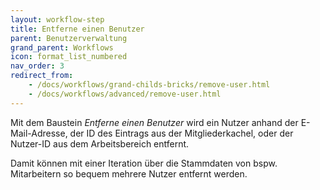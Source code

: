```yaml
---
layout: workflow-step
title: Entferne einen Benutzer
parent: Benutzerverwaltung
grand_parent: Workflows
icon: format_list_numbered
nav_order: 3
redirect_from:
    - /docs/workflows/grand-childs-bricks/remove-user.html
    - /docs/workflows/advanced/remove-user.html
---
```


Mit dem Baustein _Entferne einen Benutzer_ wird ein Nutzer anhand der E-Mail-Adresse, der ID des Eintrags aus der Mitgliederkachel, oder der Nutzer-ID aus dem Arbeitsbereich entfernt.

Damit können mit einer Iteration über die Stammdaten von bspw. Mitarbeitern so bequem mehrere Nutzer
entfernt werden.
